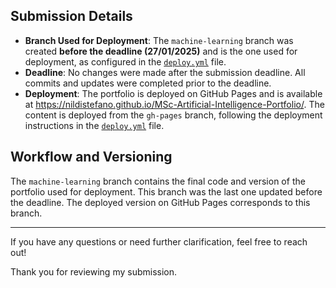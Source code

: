 ## Submission Details

- **Branch Used for Deployment**: The `machine-learning` branch was created **before the deadline (27/01/2025)** and is the one used for deployment, as configured in the [`deploy.yml`](https://github.com/nildistefano/MSc-Artificial-Intelligence-Portfolio/blob/machine-learning/.github/workflows/deploy.yml) file. 
- **Deadline**: No changes were made after the submission deadline. All commits and updates were completed prior to the deadline.
- **Deployment**: The portfolio is deployed on GitHub Pages and is available at https://nildistefano.github.io/MSc-Artificial-Intelligence-Portfolio/. The content is deployed from the `gh-pages` branch, following the deployment instructions in the [`deploy.yml`](https://github.com/nildistefano/MSc-Artificial-Intelligence-Portfolio/blob/machine-learning/.github/workflows/deploy.yml) file.

## Workflow and Versioning

The `machine-learning` branch contains the final code and version of the portfolio used for deployment. This branch was the last one updated before the deadline. The deployed version on GitHub Pages corresponds to this branch. 

---

If you have any questions or need further clarification, feel free to reach out!

Thank you for reviewing my submission.



